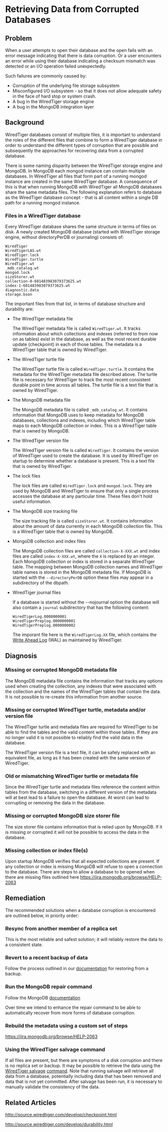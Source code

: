 # Retrieving Data from Corrupted Databases

## Problem

When a user attempts to open their database and the open fails with an error message indicating that there is data corruption. Or a user encounters an error while using their database indicating a checksum mismatch was detected or an I/O operation failed unexpectedly.

Such failures are commonly caused by:
* Corruption of the underlying file storage subsystem
* Misconfigured I/O subsystem - so that it does not allow adequate safety in the face of hard stop or system crash.
* A bug in the WiredTiger storage engine
* A bug in the MongoDB integration layer

## Background

WiredTiger databases consist of multiple files, it is important to understand the roles of the different files that combine to form a WiredTiger database in order to understand the different types of corruption that are possible and subsequently the approaches for recovering data from a corrupted database.

There is some naming disparity between the WiredTiger storage engine and MongoDB. In MongoDB each mongod instance can contain multiple databases. In WiredTiger all files that form part of a running mongod instance are created in the same WiredTiger database. A consequence of this is that when running MongoDB with WiredTiger all MongoDB databases share the same metadata files. The following explanation refers to database as the WiredTiger database concept - that is all content within a single DB path for a running mongod instance.

### Files in a WiredTiger database

Every WiredTiger database shares the same structure in terms of files on disk. A newly created MongoDB database (started with WiredTiger storage engine, without directoryPerDB or journaling) consists of:

```
WiredTiger
WiredTigerLAS.wt
WiredTiger.lock
WiredTiger.turtle
WiredTiger.wt
_mdb_catalog.wt
mongod.lock
sizeStorer.wt
collection-0-601483983079373625.wt
index-1-601483983079373625.wt
diagnostic.data
storage.bson
```

The important files from that list, in terms of database structure and durability are:

* The WiredTiger metadata file

  The WiredTiger metadata file is called `WiredTiger.wt`. It tracks information about which collections and indexes (referred to from now on as tables) exist in the database, as well as the most recent durable update (checkpoint) in each of those tables. The metadata is a WiredTiger table that is owned by WiredTiger.

* The WiredTiger turtle file

  The WiredTiger turtle file is called `WiredTiger.turtle`. It contains the metadata for the WiredTiger metadata file described above. The turtle file is necessary for WiredTiger to track the most recent consistent durable point in time across all tables. The turtle file is a text file that is owned by WiredTiger.

* The MongoDB metadata file

  The MongoDB metadata file is called `_mdb_catalog.wt`. It contains information that MongoDB uses to keep metadata for MongoDB databases, collections and indexes, including which WiredTiger table maps to each MongoDB collection or index. This is a WiredTiger table that is owned by MongoDB.

* The WiredTiger version file

  The WiredTiger version file is called `WiredTiger`. It contains the version of WiredTiger used to create the database. It is used by WiredTiger on startup to determine whether a database is present. This is a text file that is owned by WiredTiger.

* The lock files

  The lock files are called `WiredTiger.lock` and `mongod.lock`. They are used by MongoDB and WiredTiger to ensure that only a single process accesses the database at any particular time. These files don't hold useful information.

* The MongoDB size tracking file

  The size tracking file is called `sizeStorer.wt`. It contains information about the amount of data currently in each MongoDB collection file. This is a WiredTiger table that is owned by MongoDB.

* MongoDB collection and index files

  The MongoDB collection files are called `collection-X-XXX.wt` and index files are called `index-X-XXX.wt`, where the `X` is replaced by an integer. Each MongoDB collection or index is stored in a separate WiredTiger table. The mapping between MongoDB collection names and WiredTiger table names is stored in the MongoDB metadata file. If MongoDB is started with the `--directoryPerDB` option these files may appear in a subdirectory of the dbpath.

* WiredTiger journal files

  If a database is started without the --nojournal option the database will also contain a `journal` subdirectory that has the following content:

  ```
  WiredTigerLog.0000000001
  WiredTigerPreplog.0000000001
  WiredTigerPreplog.0000000002
  ```

  The imporant file here is the `WiredTigerLog.XX` file, which contains the [Write Ahead Log](https://en.wikipedia.org/wiki/Write-ahead_logging) (WAL) as maintained by WiredTiger.

## Diagnosis

### Missing or corrupted MongoDB metadata file

The MongoDB metadata file contains the information that tracks any options used when creating the collection, any indexes that were associated with the collection and the names of the WiredTiger tables that contain the data. It is not possible to re-create this information from another source.

### Missing or corrupted WiredTiger turtle, metadata and/or version file

The WiredTiger turtle and metadata files are required for WiredTiger to be able to find the tables and the valid content within those tables. If they are no longer valid it is not possible to reliably find the valid data in the database.

The WiredTiger version file is a text file, it can be safely replaced with an equivalent file, as long as it has been created with the same version of WiredTiger.

### Old or mismatching WiredTiger turtle or metadata file

Since the WiredTiger turtle and metadata files reference the content within tables from the database, switching in a different version of the metadata will at best lead to a failure to open the database. At worst can lead to corrupting or removing the data in the database.

### Missing or corrupted MongoDB size storer file

The size storer file contains information that is relied upon by MongoDB. If it is missing or corrupted it will not be possible to access the data in the database.

### Missing collection or index file(s)

Upon startup MongoDB verifies that all expected collections are present. If any collection or index is missing MongoDB will refuse to open a connection to the database. There are steps to allow a database to be opened when there are missing files outlined here https://jira.mongodb.org/browse/HELP-2063

## Remediation

The recommended solutions when a database corruption is encountered are outlined below, in priority order:

### Resync from another member of a replica set

This is the most reliable and safest solution; it will reliably restore the data to a consistent state.

### Revert to a recent backup of data

Follow the process outlined in our [documentation](https://docs.mongodb.com/v3.2/core/backups/) for restoring from a backup.

### Run the MongoDB repair command

Follow the MongoDB [documentation](https://docs.mongodb.com/manual/reference/method/db.repairDatabase/)

Over time we intend to enhance the repair command to be able to automatically recover from more forms of database corruption.

### Rebuild the metadata using a custom set of steps

https://jira.mongodb.org/browse/HELP-2063

### Using the WiredTiger salvage command

If all files are present, but there are symptoms of a disk corruption and there is no replica set or backup. It may be possible to retrieve the data using the [WiredTiger salvage](http://source.wiredtiger.com/develop/struct_w_t___s_e_s_s_i_o_n.html#ab3399430e474f7005bd5ea20e6ec7a8e) [command](http://source.wiredtiger.com/develop/command_line.html#util_salvage). Note that running salvage will retrieve all data from a database, potentially including data that has been removed and data that is not yet committed. After salvage has been run, it is necessary to manually validate the consistency of the data.

## Related Articles

http://source.wiredtiger.com/develop/checkpoint.html

http://source.wiredtiger.com/develop/durability.html
